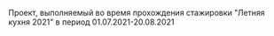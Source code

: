 Проект, выполняемый во время прохождения стажировки "Летняя кухня 2021" в период 01.07.2021-20.08.2021
